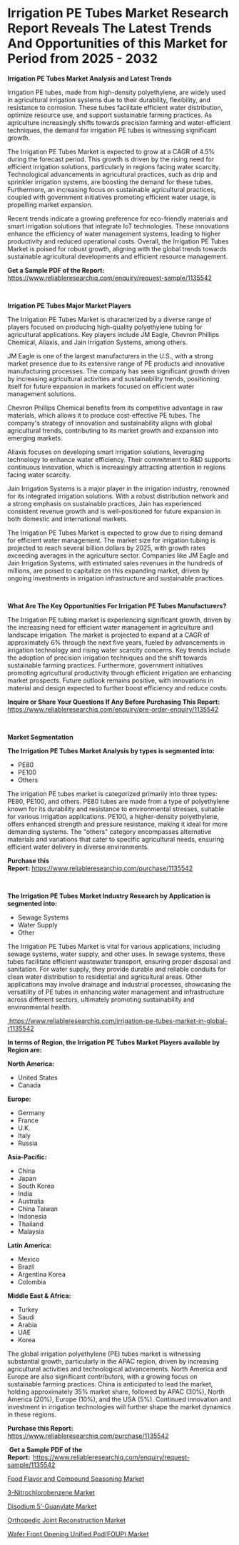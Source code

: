 <p><h1>Irrigation PE Tubes Market Research Report Reveals The Latest Trends And Opportunities of this Market for Period from 2025 - 2032</h1></p><p><strong>Irrigation PE Tubes Market Analysis and Latest Trends</strong></p>
<p><p>Irrigation PE tubes, made from high-density polyethylene, are widely used in agricultural irrigation systems due to their durability, flexibility, and resistance to corrosion. These tubes facilitate efficient water distribution, optimize resource use, and support sustainable farming practices. As agriculture increasingly shifts towards precision farming and water-efficient techniques, the demand for irrigation PE tubes is witnessing significant growth.</p><p>The Irrigation PE Tubes Market is expected to grow at a CAGR of 4.5% during the forecast period. This growth is driven by the rising need for efficient irrigation solutions, particularly in regions facing water scarcity. Technological advancements in agricultural practices, such as drip and sprinkler irrigation systems, are boosting the demand for these tubes. Furthermore, an increasing focus on sustainable agricultural practices, coupled with government initiatives promoting efficient water usage, is propelling market expansion.</p><p>Recent trends indicate a growing preference for eco-friendly materials and smart irrigation solutions that integrate IoT technologies. These innovations enhance the efficiency of water management systems, leading to higher productivity and reduced operational costs. Overall, the Irrigation PE Tubes Market is poised for robust growth, aligning with the global trends towards sustainable agricultural developments and efficient resource management.</p></p>
<p><strong>Get a Sample PDF of the Report:&nbsp;</strong> <a href="https://www.reliableresearchiq.com/enquiry/request-sample/1135542?utm_campaign=1137&utm_medium=2&utm_source=Github&utm_content=ia&utm_term=25032025&utm_id=irrigation-pe-tubes">https://www.reliableresearchiq.com/enquiry/request-sample/1135542</a></p>
<p>&nbsp;</p>
<p><strong>Irrigation PE Tubes Major Market Players</strong></p>
<p><p>The Irrigation PE Tubes Market is characterized by a diverse range of players focused on producing high-quality polyethylene tubing for agricultural applications. Key players include JM Eagle, Chevron Phillips Chemical, Aliaxis, and Jain Irrigation Systems, among others. </p><p>JM Eagle is one of the largest manufacturers in the U.S., with a strong market presence due to its extensive range of PE products and innovative manufacturing processes. The company has seen significant growth driven by increasing agricultural activities and sustainability trends, positioning itself for future expansion in markets focused on efficient water management solutions.</p><p>Chevron Phillips Chemical benefits from its competitive advantage in raw materials, which allows it to produce cost-effective PE tubes. The company's strategy of innovation and sustainability aligns with global agricultural trends, contributing to its market growth and expansion into emerging markets.</p><p>Aliaxis focuses on developing smart irrigation solutions, leveraging technology to enhance water efficiency. Their commitment to R&D supports continuous innovation, which is increasingly attracting attention in regions facing water scarcity.</p><p>Jain Irrigation Systems is a major player in the irrigation industry, renowned for its integrated irrigation solutions. With a robust distribution network and a strong emphasis on sustainable practices, Jain has experienced consistent revenue growth and is well-positioned for future expansion in both domestic and international markets.</p><p>The Irrigation PE Tubes Market is expected to grow due to rising demand for efficient water management. The market size for irrigation tubing is projected to reach several billion dollars by 2025, with growth rates exceeding averages in the agriculture sector. Companies like JM Eagle and Jain Irrigation Systems, with estimated sales revenues in the hundreds of millions, are poised to capitalize on this expanding market, driven by ongoing investments in irrigation infrastructure and sustainable practices.</p></p>
<p>&nbsp;</p>
<p><strong>What Are The Key Opportunities For Irrigation PE Tubes Manufacturers?</strong></p>
<p><p>The Irrigation PE tubing market is experiencing significant growth, driven by the increasing need for efficient water management in agriculture and landscape irrigation. The market is projected to expand at a CAGR of approximately 6% through the next five years, fueled by advancements in irrigation technology and rising water scarcity concerns. Key trends include the adoption of precision irrigation techniques and the shift towards sustainable farming practices. Furthermore, government initiatives promoting agricultural productivity through efficient irrigation are enhancing market prospects. Future outlook remains positive, with innovations in material and design expected to further boost efficiency and reduce costs.</p></p>
<p><strong>Inquire or Share Your Questions If Any Before Purchasing This Report:</strong> <a href="https://www.reliableresearchiq.com/enquiry/pre-order-enquiry/1135542?utm_campaign=1137&utm_medium=2&utm_source=Github&utm_content=ia&utm_term=25032025&utm_id=irrigation-pe-tubes">https://www.reliableresearchiq.com/enquiry/pre-order-enquiry/1135542</a></p>
<p>&nbsp;</p>
<p><strong>Market Segmentation</strong></p>
<p><strong>The Irrigation PE Tubes Market Analysis by types is segmented into:</strong></p>
<p><ul><li>PE80</li><li>PE100</li><li>Others</li></ul></p>
<p><p>The irrigation PE tubes market is categorized primarily into three types: PE80, PE100, and others. PE80 tubes are made from a type of polyethylene known for its durability and resistance to environmental stresses, suitable for various irrigation applications. PE100, a higher-density polyethylene, offers enhanced strength and pressure resistance, making it ideal for more demanding systems. The "others" category encompasses alternative materials and variations that cater to specific agricultural needs, ensuring efficient water delivery in diverse environments.</p></p>
<p><strong>Purchase this Report:&nbsp;</strong><a href="https://www.reliableresearchiq.com/purchase/1135542?utm_campaign=1137&utm_medium=2&utm_source=Github&utm_content=ia&utm_term=25032025&utm_id=irrigation-pe-tubes">https://www.reliableresearchiq.com/purchase/1135542</a></p>
<p>&nbsp;</p>
<p><strong>The Irrigation PE Tubes Market Industry Research by Application is segmented into:</strong></p>
<p><ul><li>Sewage Systems</li><li>Water Supply</li><li>Other</li></ul></p>
<p><p>The Irrigation PE Tubes Market is vital for various applications, including sewage systems, water supply, and other uses. In sewage systems, these tubes facilitate efficient wastewater transport, ensuring proper disposal and sanitation. For water supply, they provide durable and reliable conduits for clean water distribution to residential and agricultural areas. Other applications may involve drainage and industrial processes, showcasing the versatility of PE tubes in enhancing water management and infrastructure across different sectors, ultimately promoting sustainability and environmental health.</p></p>
<p><a href="https://www.reliableresearchiq.com/irrigation-pe-tubes-market-in-global-r1135542?utm_campaign=1137&utm_medium=2&utm_source=Github&utm_content=ia&utm_term=25032025&utm_id=irrigation-pe-tubes">&nbsp;https://www.reliableresearchiq.com/irrigation-pe-tubes-market-in-global-r1135542</a></p>
<p><strong>In terms of Region, the Irrigation PE Tubes Market Players available by Region are:</strong></p>
<p>
    <p> <strong> North America: </strong>
        <ul>
            <li>United States</li>
            <li>Canada</li>
        </ul>
        </p> 
    <p> <strong> Europe: </strong>
        <ul>
            <li>Germany</li>
            <li>France</li>
            <li>U.K.</li>
            <li>Italy</li>
            <li>Russia</li>
        </ul>
        </p> 
    <p> <strong> Asia-Pacific: </strong>
        <ul>
            <li>China</li>
            <li>Japan</li>
            <li>South Korea</li>
            <li>India</li>
            <li>Australia</li>
            <li>China Taiwan</li>
            <li>Indonesia</li>
            <li>Thailand</li>
            <li>Malaysia</li>
        </ul>
        </p> 
    <p> <strong> Latin America: </strong>
        <ul>
            <li>Mexico</li>
            <li>Brazil</li>
            <li>Argentina Korea</li>
            <li>Colombia</li>
        </ul>
        </p> 
    <p> <strong> Middle East & Africa: </strong>
        <ul>
            <li>Turkey</li>
            <li>Saudi</li>
            <li>Arabia</li>
            <li>UAE</li>
            <li>Korea</li>
        </ul>
    </p>
    </p>
<p><p>The global irrigation polyethylene (PE) tubes market is witnessing substantial growth, particularly in the APAC region, driven by increasing agricultural activities and technological advancements. North America and Europe are also significant contributors, with a growing focus on sustainable farming practices. China is anticipated to lead the market, holding approximately 35% market share, followed by APAC (30%), North America (20%), Europe (10%), and the USA (5%). Continued innovation and investment in irrigation technologies will further shape the market dynamics in these regions.</p></p>
<p><strong>Purchase this Report: </strong><a href="https://www.reliableresearchiq.com/purchase/1135542?utm_campaign=1137&utm_medium=2&utm_source=Github&utm_content=ia&utm_term=25032025&utm_id=irrigation-pe-tubes">https://www.reliableresearchiq.com/purchase/1135542</a></p>
<p>&nbsp;<strong>Get a Sample PDF of the Report:&nbsp;&nbsp;</strong><a href="https://www.reliableresearchiq.com/enquiry/request-sample/1135542?utm_campaign=1137&utm_medium=2&utm_source=Github&utm_content=ia&utm_term=25032025&utm_id=irrigation-pe-tubes">https://www.reliableresearchiq.com/enquiry/request-sample/1135542</a></p>
<p><strong></strong></p>
<p><p><a href="https://github.com/donsonjupa/Market-Research-Report-List-1/blob/main/food-flavor-and-compound-seasoning-market.md?utm_campaign=1137&utm_medium=2&utm_source=Github&utm_content=ia&utm_term=25032025&utm_id=irrigation-pe-tubes">Food Flavor and Compound Seasoning Market</a></p><p><a href="https://github.com/anesimazikpd/Market-Research-Report-List-1/blob/main/3-nitrochlorobenzene-market.md?utm_campaign=1137&utm_medium=2&utm_source=Github&utm_content=ia&utm_term=25032025&utm_id=irrigation-pe-tubes">3-Nitrochlorobenzene Market</a></p><p><a href="https://github.com/welidaeisya/Market-Research-Report-List-1/blob/main/disodium-5-guanylate-market.md?utm_campaign=1137&utm_medium=2&utm_source=Github&utm_content=ia&utm_term=25032025&utm_id=irrigation-pe-tubes">Disodium 5’-Guanylate Market</a></p><p><a href="https://github.com/zhininzacher/Market-Research-Report-List-1/blob/main/orthopedic-joint-reconstruction-market.md?utm_campaign=1137&utm_medium=2&utm_source=Github&utm_content=ia&utm_term=25032025&utm_id=irrigation-pe-tubes">Orthopedic Joint Reconstruction Market</a></p><p><a href="https://github.com/tafuaraasswn/Market-Research-Report-List-1/blob/main/wafer-front-opening-unified-podfoup-market.md?utm_campaign=1137&utm_medium=2&utm_source=Github&utm_content=ia&utm_term=25032025&utm_id=irrigation-pe-tubes">Wafer Front Opening Unified Pod(FOUP) Market</a></p></p>